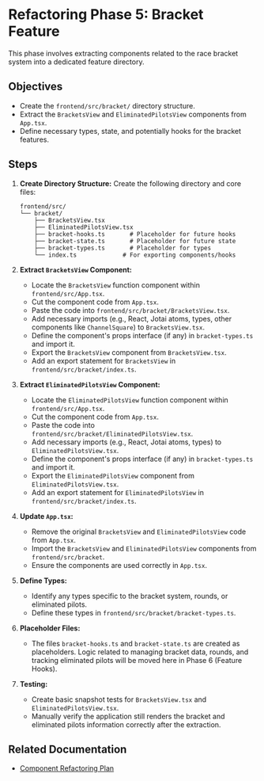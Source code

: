 # Refactoring Phase 5: Bracket Feature

This phase involves extracting components related to the race bracket system into a dedicated feature directory.

## Objectives

- Create the `frontend/src/bracket/` directory structure.
- Extract the `BracketsView` and `EliminatedPilotsView` components from `App.tsx`.
- Define necessary types, state, and potentially hooks for the bracket features.

## Steps

1.  **Create Directory Structure:**
    Create the following directory and core files:
    ```
    frontend/src/
    └── bracket/
        ├── BracketsView.tsx
        ├── EliminatedPilotsView.tsx
        ├── bracket-hooks.ts       # Placeholder for future hooks
        ├── bracket-state.ts       # Placeholder for future state
        ├── bracket-types.ts       # Placeholder for types
        └── index.ts             # For exporting components/hooks
    ```

2.  **Extract `BracketsView` Component:**
    - Locate the `BracketsView` function component within `frontend/src/App.tsx`.
    - Cut the component code from `App.tsx`.
    - Paste the code into `frontend/src/bracket/BracketsView.tsx`.
    - Add necessary imports (e.g., React, Jotai atoms, types, other components like `ChannelSquare`) to `BracketsView.tsx`.
    - Define the component's props interface (if any) in `bracket-types.ts` and import it.
    - Export the `BracketsView` component from `BracketsView.tsx`.
    - Add an export statement for `BracketsView` in `frontend/src/bracket/index.ts`.

3.  **Extract `EliminatedPilotsView` Component:**
    - Locate the `EliminatedPilotsView` function component within `frontend/src/App.tsx`.
    - Cut the component code from `App.tsx`.
    - Paste the code into `frontend/src/bracket/EliminatedPilotsView.tsx`.
    - Add necessary imports (e.g., React, Jotai atoms, types) to `EliminatedPilotsView.tsx`.
    - Define the component's props interface (if any) in `bracket-types.ts` and import it.
    - Export the `EliminatedPilotsView` component from `EliminatedPilotsView.tsx`.
    - Add an export statement for `EliminatedPilotsView` in `frontend/src/bracket/index.ts`.

4.  **Update `App.tsx`:**
    - Remove the original `BracketsView` and `EliminatedPilotsView` code from `App.tsx`.
    - Import the `BracketsView` and `EliminatedPilotsView` components from `frontend/src/bracket`.
    - Ensure the components are used correctly in `App.tsx`.

5.  **Define Types:**
    - Identify any types specific to the bracket system, rounds, or eliminated pilots.
    - Define these types in `frontend/src/bracket/bracket-types.ts`.

6.  **Placeholder Files:**
    - The files `bracket-hooks.ts` and `bracket-state.ts` are created as placeholders. Logic related to managing bracket data, rounds, and tracking eliminated pilots will be moved here in Phase 6 (Feature Hooks).

7.  **Testing:**
    - Create basic snapshot tests for `BracketsView.tsx` and `EliminatedPilotsView.tsx`.
    - Manually verify the application still renders the bracket and eliminated pilots information correctly after the extraction.

## Related Documentation

- [Component Refactoring Plan](mdc:docs/component-refactoring-plan.md) 